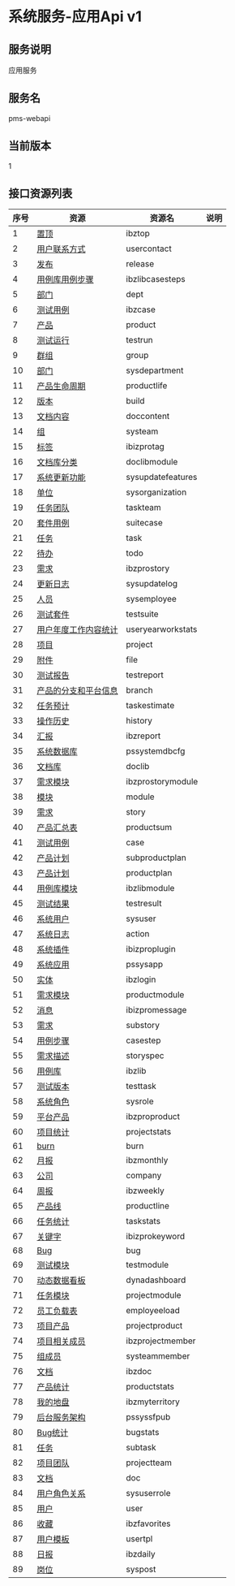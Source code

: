 
# 系统服务-应用Api v1
## 服务说明
应用服务

## 服务名
pms-webapi

## 当前版本
1

## 接口资源列表
| 序号 | 资源 | 资源名 | 说明 |
| ---- | ---- | ---- | ---- |
| 1 | [置顶](1/IbzTop) | ibztop |  |
| 2 | [用户联系方式](1/UserContact) | usercontact |  |
| 3 | [发布](1/Release) | release |  |
| 4 | [用例库用例步骤](1/IbzLibCaseSteps) | ibzlibcasesteps |  |
| 5 | [部门](1/Dept) | dept |  |
| 6 | [测试用例](1/IbzCase) | ibzcase |  |
| 7 | [产品](1/Product) | product |  |
| 8 | [测试运行](1/TestRun) | testrun |  |
| 9 | [群组](1/Group) | group |  |
| 10 | [部门](1/SysDepartment) | sysdepartment |  |
| 11 | [产品生命周期](1/ProductLife) | productlife |  |
| 12 | [版本](1/Build) | build |  |
| 13 | [文档内容](1/DocContent) | doccontent |  |
| 14 | [组](1/SysTeam) | systeam |  |
| 15 | [标签](1/IBIZProTag) | ibizprotag |  |
| 16 | [文档库分类](1/DocLibModule) | doclibmodule |  |
| 17 | [系统更新功能](1/SysUpdateFeatures) | sysupdatefeatures |  |
| 18 | [单位](1/SysOrganization) | sysorganization |  |
| 19 | [任务团队](1/TaskTeam) | taskteam |  |
| 20 | [套件用例](1/SuiteCase) | suitecase |  |
| 21 | [任务](1/Task) | task |  |
| 22 | [待办](1/Todo) | todo |  |
| 23 | [需求](1/IBZProStory) | ibzprostory |  |
| 24 | [更新日志](1/SysUpdateLog) | sysupdatelog |  |
| 25 | [人员](1/SysEmployee) | sysemployee |  |
| 26 | [测试套件](1/TestSuite) | testsuite |  |
| 27 | [用户年度工作内容统计](1/UserYearWorkStats) | useryearworkstats |  |
| 28 | [项目](1/Project) | project |  |
| 29 | [附件](1/File) | file |  |
| 30 | [测试报告](1/TestReport) | testreport |  |
| 31 | [产品的分支和平台信息](1/Branch) | branch |  |
| 32 | [任务预计](1/TaskEstimate) | taskestimate |  |
| 33 | [操作历史](1/History) | history |  |
| 34 | [汇报](1/IbzReport) | ibzreport |  |
| 35 | [系统数据库](1/PSSystemDBCfg) | pssystemdbcfg |  |
| 36 | [文档库](1/DocLib) | doclib |  |
| 37 | [需求模块](1/IBZProStoryModule) | ibzprostorymodule |  |
| 38 | [模块](1/Module) | module |  |
| 39 | [需求](1/Story) | story |  |
| 40 | [产品汇总表](1/ProductSum) | productsum |  |
| 41 | [测试用例](1/Case) | case |  |
| 42 | [产品计划](1/SubProductPlan) | subproductplan |  |
| 43 | [产品计划](1/ProductPlan) | productplan |  |
| 44 | [用例库模块](1/IbzLibModule) | ibzlibmodule |  |
| 45 | [测试结果](1/TestResult) | testresult |  |
| 46 | [系统用户](1/SysUser) | sysuser |  |
| 47 | [系统日志](1/Action) | action |  |
| 48 | [系统插件](1/IBIZProPlugin) | ibizproplugin |  |
| 49 | [系统应用](1/PSSysApp) | pssysapp |  |
| 50 | [实体](1/IbzLogin) | ibzlogin |  |
| 51 | [需求模块](1/ProductModule) | productmodule |  |
| 52 | [消息](1/IBIZProMessage) | ibizpromessage |  |
| 53 | [需求](1/SubStory) | substory |  |
| 54 | [用例步骤](1/CaseStep) | casestep |  |
| 55 | [需求描述](1/StorySpec) | storyspec |  |
| 56 | [用例库](1/IbzLib) | ibzlib |  |
| 57 | [测试版本](1/TestTask) | testtask |  |
| 58 | [系统角色](1/SysRole) | sysrole |  |
| 59 | [平台产品](1/IBZProProduct) | ibzproproduct |  |
| 60 | [项目统计](1/ProjectStats) | projectstats |  |
| 61 | [burn](1/Burn) | burn |  |
| 62 | [月报](1/IbzMonthly) | ibzmonthly |  |
| 63 | [公司](1/Company) | company |  |
| 64 | [周报](1/IbzWeekly) | ibzweekly |  |
| 65 | [产品线](1/ProductLine) | productline |  |
| 66 | [任务统计](1/TaskStats) | taskstats |  |
| 67 | [关键字](1/IBIZProKeyword) | ibizprokeyword |  |
| 68 | [Bug](1/Bug) | bug |  |
| 69 | [测试模块](1/TestModule) | testmodule |  |
| 70 | [动态数据看板](1/DynaDashboard) | dynadashboard |  |
| 71 | [任务模块](1/ProjectModule) | projectmodule |  |
| 72 | [员工负载表](1/EmpLoyeeload) | employeeload |  |
| 73 | [项目产品](1/ProjectProduct) | projectproduct |  |
| 74 | [项目相关成员](1/IbzProjectMember) | ibzprojectmember |  |
| 75 | [组成员](1/SysTeamMember) | systeammember |  |
| 76 | [文档](1/IBzDoc) | ibzdoc |  |
| 77 | [产品统计](1/ProductStats) | productstats |  |
| 78 | [我的地盘](1/IbzMyTerritory) | ibzmyterritory |  |
| 79 | [后台服务架构](1/PSSysSFPub) | pssyssfpub |  |
| 80 | [Bug统计](1/BugStats) | bugstats |  |
| 81 | [任务](1/SubTask) | subtask |  |
| 82 | [项目团队](1/ProjectTeam) | projectteam |  |
| 83 | [文档](1/Doc) | doc |  |
| 84 | [用户角色关系](1/SysUserRole) | sysuserrole |  |
| 85 | [用户](1/User) | user |  |
| 86 | [收藏](1/IbzFavorites) | ibzfavorites |  |
| 87 | [用户模板](1/UserTpl) | usertpl |  |
| 88 | [日报](1/IbzDaily) | ibzdaily |  |
| 89 | [岗位](1/SysPost) | syspost |  |

